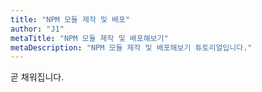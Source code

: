 ```yaml
---
title: "NPM 모듈 제작 및 배포"
author: "J1"
metaTitle: "NPM 모듈 제작 및 배포해보기"
metaDescription: "NPM 모듈 제작 및 배포해보기 튜토리얼입니다."
---
```


곧 채워집니다.
